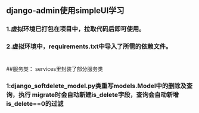## django-admin使用simpleUI学习
### 1.虚拟环境已打包在项目中，拉取代码后即可使用。
### 2.虚拟环境中，requirements.txt中导入了所需的依赖文件。
#
##服务类： services里封装了部分服务类
### 1:django_softdelete_model.py类重写models.Model中的删除及查询，执行 migrate时会自动新建is_delete字段，查询会自动新增is_delete==0的过滤
